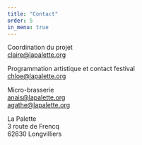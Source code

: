 ```yaml
---
title: "Contact"
order: 5
in_menu: true
---
```

Coordination du projet  
claire@lapalette.org


Programmation artistique et contact festival  
chloe@lapalette.org 


Micro-brasserie  
anais@lapalette.org  
agathe@lapalette.org  




La Palette  
3 route de Frencq  
62630 Longvilliers 